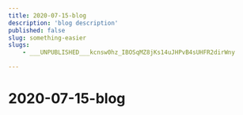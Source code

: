 ```yaml
---
title: 2020-07-15-blog
description: 'blog description'
published: false
slug: something-easier
slugs:
    - ___UNPUBLISHED___kcnsw0hz_IBOSqMZ8jKs14uJHPvB4sUHFR2dirWny

---
```

# 2020-07-15-blog
